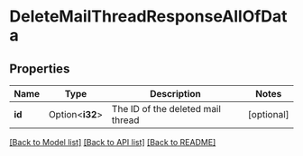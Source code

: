 # DeleteMailThreadResponseAllOfData

## Properties

Name | Type | Description | Notes
------------ | ------------- | ------------- | -------------
**id** | Option<**i32**> | The ID of the deleted mail thread | [optional]

[[Back to Model list]](../README.md#documentation-for-models) [[Back to API list]](../README.md#documentation-for-api-endpoints) [[Back to README]](../README.md)


